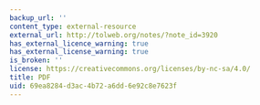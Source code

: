 ```yaml
---
backup_url: ''
content_type: external-resource
external_url: http://tolweb.org/notes/?note_id=3920
has_external_licence_warning: true
has_external_license_warning: true
is_broken: ''
license: https://creativecommons.org/licenses/by-nc-sa/4.0/
title: PDF
uid: 69ea8284-d3ac-4b72-a6dd-6e92c8e7623f
---
```


